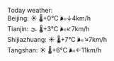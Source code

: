Today weather:  
Beijing: ☀️   🌡️+0°C 🌬️↓4km/h  
Tianjin: 🌫  🌡️+3°C 🌬️↙7km/h  
Shijiazhuang: ☀️   🌡️+7°C 🌬️↘7km/h  
Tangshan: ☀️   🌡️+6°C 🌬️←11km/h  
